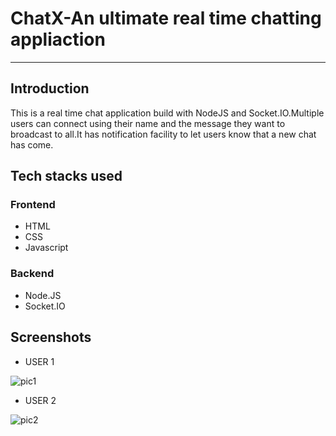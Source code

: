 # ChatX-An ultimate real time chatting appliaction
---
## Introduction

This is a real time chat application build with NodeJS and Socket.IO.Multiple users can connect using their name and the message they want to broadcast to all.It has notification facility to let users know that a new chat has come.

## Tech stacks used
### Frontend
* HTML
* CSS
* Javascript

### Backend
* Node.JS
* Socket.IO

## Screenshots
* USER 1
  
![pic1](https://github.com/tulika1508/ChatX-Real-time-chat-application/assets/97580039/aa657ed5-496c-4382-83af-44265c8bd46f)

* USER 2
  
![pic2](https://github.com/tulika1508/ChatX-Real-time-chat-application/assets/97580039/a756d4d7-0a9f-45ea-b185-17d31a47fd04)

